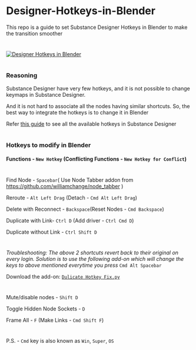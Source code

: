 
# Designer-Hotkeys-in-Blender
This repo is a guide to set Substance Designer Hotkeys in Blender to make the transition smoother

#
[![Designer Hotkeys in Blender](https://user-images.githubusercontent.com/108699606/254320734-d02255c3-4adc-4a33-bd06-b3f7f1fbf19c.png)](https://youtu.be/Y_QTz9lykD8)

#

### Reasoning
Substance Designer have very few hotkeys, and it is not possible to change keymaps in Substance Designer.

And it is not hard to associate all the nodes having similar shortcuts. So, the best way to integrate the hotkeys is to change it in Blender

Refer [this guide](https://helpx.adobe.com/substance-3d-designer/getting-started/shortcuts.html) to see all the available hotkeys in Substance Designer 

#

### Hotkeys to modify in Blender

#### Functions - `New Hotkey` (Conflicting Functions - `New Hotkey for Conflict`)

#

Find Node - `Spacebar`( Use Node Tabber addon from https://github.com/williamchange/node_tabber ) 

Reroute - `Alt Left Drag` (Detach - `Cmd Alt Left Drag`)

Delete with Reconnect - `Backspace`(Reset Nodes - `Cmd Backspace`)


Duplicate with Link- `Ctrl D` (Add driver - `Ctrl Cmd D`)

Duplicate without Link - `Ctrl Shift D`

#
_Troubleshooting: The above 2 shortcuts revert back to their original on every login. Solution is to use the following add-on which will change the keys to above mentioned everytime you press_ `Cmd Alt Spacebar` 

Download the add-on: [`Dulicate Hotkey Fix.py`](https://github.com/abhiraaid/Designer-Hotkeys-in-Blender/releases/tag/duplicate-hotkey-fix-py)
#

Mute/disable nodes - `Shift D`

Toggle Hidden Node Sockets - `D`

Frame All - `F` (Make Links - `Cmd Shift F`)

#

P.S. - `Cmd` key is also known as `Win`, `Super`, `OS`

#
